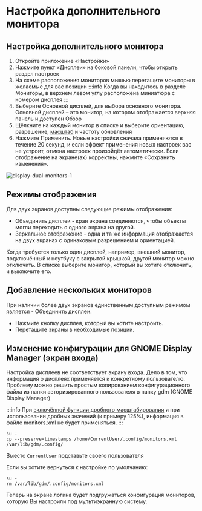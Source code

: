 # Настройка дополнительного монитора

## Настройка дополнительного монитора

1. Откройте приложение «Настройки»
2. Нажмите пункт «Дисплеи» на боковой панели, чтобы открыть раздел настроек
3. На схеме расположения мониторов мышью перетащите мониторы в желаемые для вас позиции
   :::info
   Когда вы находитесь в разделе Мониторы, в верхнем левом углу расположена миниатюра с номером дисплея
   :::
4. Выберите Основной дисплей, для выбора основного монитора. Основной дисплей – это монитор, на котором отображается верхняя панель и доступен Обзор
5. Щёлкните на каждый монитор в списке и выберите ориентацию, разрешение, [масштаб](/scaling-the-screen) и частоту обновления
6. Нажмите Применить. Новые настройки сначала применяются в течение 20 секунд, и если эффект применения новых настроек вас не устроит, отмена настроек произойдёт автоматически. Если отображение на экране(ах) корректны, нажмите «Сохранить изменения».

![display-dual-monitors-1](/display-dual-monitors/display-dual-monitors-1.gif)

## Режимы отображения

Для двух экранов доступны следующие режимы отображения:

- Объединить дисплеи - края экрана соединяются, чтобы объекты могли переходить с одного экрана на другой.
- Зеркальное отображение - одна и та же информация отображается на двух экранах с одинаковым разрешением и ориентацией.

Когда требуется только один дисплей, например, внешний монитор, подключённый к ноутбуку с закрытой крышкой, другой монитор можно отключить. В списке выберите монитор, который вы хотите отключить, и выключите его.

## Добавление нескольких мониторов

При наличии более двух экранов единственным доступным режимом является - Объединить дисплеи.

- Нажмите кнопку дисплея, который вы хотите настроить.
- Перетащите экраны в необходимые позиции.

## Изменение конфигурации для GNOME Display Manager (экран входа)

Настройка дисплеев не соответствует экрану входа. Дело в том, что информация о дисплеях применяется к конкретному пользователю. Проблему можно решить простым копированием конфигурационного файла из папки авторизированного пользователя в папку gdm (GNOME Display Manager)

:::info
При [включённой функции дробного масштабирования](/scaling-the-screen) и при использовании дробных значений (к примеру 125%), информация в файле monitors.xml не будет применяться.
:::

```shell
su -
cp --preserve=timestamps /home/CurrentUser/.config/monitors.xml /var/lib/gdm/.config/
```

Вместо `CurrentUser` подставьте своего пользователя

Если вы хотите вернуться к настройке по умолчанию:

```shell
su -
rm /var/lib/gdm/.config/monitors.xml
```

Теперь на экране логина будет подгружаться конфигурация мониторов, которую Вы настроили под мультиэкранную систему.
